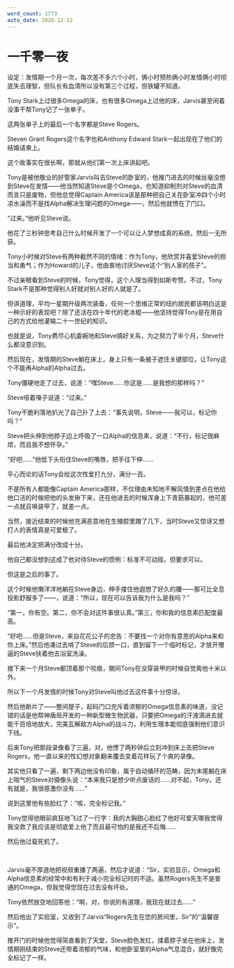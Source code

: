```yaml
---
word_count: 1773
auto_date: 2020-12-12
---
```


# 一千零一夜

设定：发情期一个月一次，每次差不多六个小时，俩小时预热俩小时发情俩小时彻底失去理智，但队长有血清所以没有第三个过程，但铁罐不知道。

Tony Stark上过很多Omega的床，也有很多Omega上过他的床，Jarvis甚至闲着没事干帮Tony记了一张单子。

这两张单子上的最后一个名字都是Steve Rogers。

Steven Grant Rogers这个名字也和Anthony Edward Stark一起出现在了他们的结婚请柬上。

这个故事实在很长啊，那就从他们第一次上床讲起吧。

Tony是被他敬业的好管家Jarvis叫去Steve的卧室的，他推门进去的时候丝毫没想到Steve在发情——他当然知道Steve是个Omega，也知道抑制剂对Steve的血清而言只是废物，但他总觉得Captain America该是那种把自己关在卧室冲四个小时凉水澡而不是找Alpha解决生理问题的Omega——，然后他就愣在了门口。

“过来。”他听见Steve说。

他花了三秒钟思考自己什么时候开发了一个可以让人梦想成真的系统，然后一无所获。

Tony小时候对Steve有两种截然不同的情绪：作为Tony，他欣赏并喜爱Steve的担当和勇气；作为Howard的儿子，他由衷地讨厌Steve这个“别人家的孩子”。

不过亲眼看到Steve的时候，Tony觉得，这个人理当得到如斯夸赞。不过，Tony Stark不是那种觉得别人好就对别人好的人就是了。

但讲道理，平均一星期升级两次装备，任何一个思维正常的纽约居民都该明白这是一种示好的表现吧？除了还活在四十年代的老冰棍——他坚持觉得Tony是在用自己的方式给他灌输二十一世纪的知识。

也就是说，Tony费尽心机委婉地和Steve搞好关系，为之努力了半个月，Steve什么都没意识到。

然后现在，发情期的Steve躺在床上，身上只有一条被子遮住关键部位，让Tony这个不能再Alpha的Alpha过去。

Tony僵硬地走了过去，说道：“嘿Steve……你这是……是我想的那样吗？”

Steve哑着嗓子说道：“过来。”

Tony干脆利落地扒光了自己扑了上去：“事先说明，Steve——我可以，标记你吗？”

Steve把头伸到他脖子边上呼吸了一口Alpha的信息素，说道：“不行，标记很麻烦，而且我不想怀孕。”

“好吧……”他低下头衔住Steve的嘴唇，把手往下伸……

平心而论的话Tony会给这次性爱打九分，满分一百。

不是所有人都能像Captain America那样，不仅理由未知地不解风情到差点在他给他口活的时候把他的头发揪下来，还在他进去的时候浑身上下青筋暴起的，他可差一点就召唤装甲了，就差一点。

当然，接近结束的时候他充满恶意地在生殖腔里蹭了几下，当时Steve又惊讶又想打人的表情真是可爱极了。

最后他决定把满分改成十分。

他自己都没想到这成了他对待Steve的惯例：标准不可动摇，但要求可以。

但这是之后的事了。

这个时候他懒洋洋地躺在Steve身边，伸手搂住他遐想了好久的腰——那可比全息投影舒服多了——，说道：“所以，现在可以告诉我为什么是我吗？”

“第一，你有空。第二，你不会对这件事很认真。”第三，你和我的信息素匹配度最高。

“好吧……但是Steve，来自花花公子的忠告：不要找一个对你有意思的Alpha来和你上床。”然后他凑过去啃了Steve的后颈一口，直到留下一个临时标记，才放开懵逼的Steve扶着他去浴室洗澡。

接下来一个月Steve都顶着那个咬痕，期间Tony在没穿装甲的时候自觉离他十米以外。

所以下一个月发情的时候Tony对Steve叫他过去这件事十分惊讶。

然后他断片了——整间屋子，起码门口充斥着浓郁的Omega信息素的味道，没记错的话是他帮神盾局开发的一种新型微生物武器，只要把Omega的汗液滴进去就能千百倍地放大，完美瓦解敌方Alpha的战斗力，利用生理本能彻底强制他们意识下线。

后来Tony把那段录像看了三遍，对，他愣了两秒钟后立刻冲到床上去把Steve Rogers，他一直以来的性幻想对象翻来覆去变着花样玩了个爽的录像。

其实他只看了一遍，剩下两边他没有印象，属于自动循环的范畴，因为末尾躺在床上喘气的Steve对摄像头说：“本来我只是想少听点废话的……对不起，Tony。还有就是，我很感激你没有……”

说到这里他有些脸红了：“咳，完全标记我。”

Tony觉得他眼前疯狂地飞过了一行字：我的大胸甜心脸红了他好可爱天哪我觉得我没救了我应该是彻底爱上他了而且最可怕的是我还不后悔……

然后他过载死机了。

<br>

Jarvis毫不厚道地把视频重播了两遍，然后才说道：“Sir，实验显示，Omega和Alpha信息素的经常中和有利于减小完全标记时的不适。虽然Rogers先生不是普通的Omega，但我觉得您现在过去没有坏处。

Tony依然放空地回答他：“啊，对，你说的有道理，我现在就过去……”

然后他出了实验室，又收到了Jarvis“Rogers先生在您的房间里，Sir”的“温馨提示”。

推开门的时候他觉得简直看到了天堂，Steve脸色发红，揉着脖子坐在他床上，发情期刚结束的Steve还带着浓郁的气味，和他卧室里的Alpha气息混合，就好像完全标记了一样。

<br>

